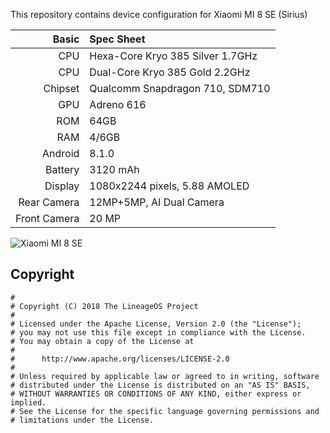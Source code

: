This repository contains device configuration for Xiaomi MI 8 SE (Sirius)

Basic   | Spec Sheet
-------:|:----------
CPU     | Hexa-Core Kryo 385 Silver 1.7GHz
CPU     | Dual-Core Kryo 385 Gold 2.2GHz
Chipset | Qualcomm Snapdragon 710, SDM710
GPU     | Adreno 616
ROM     | 64GB 
RAM     | 4/6GB
Android | 8.1.0
Battery | 3120 mAh
Display | 1080x2244 pixels, 5.88 AMOLED
Rear Camera  | 12MP+5MP, AI Dual Camera
Front Camera | 20 MP

![Xiaomi MI 8 SE](https://www.teknosaurus.com/wp-content/uploads/2018/06/xiaomi-mi-8-SE-2.jpg "Xiaomi MI 8 SE")

## Copyright

```
#
# Copyright (C) 2018 The LineageOS Project
#
# Licensed under the Apache License, Version 2.0 (the "License");
# you may not use this file except in compliance with the License.
# You may obtain a copy of the License at
#
#      http://www.apache.org/licenses/LICENSE-2.0
#
# Unless required by applicable law or agreed to in writing, software
# distributed under the License is distributed on an "AS IS" BASIS,
# WITHOUT WARRANTIES OR CONDITIONS OF ANY KIND, either express or implied.
# See the License for the specific language governing permissions and
# limitations under the License.
